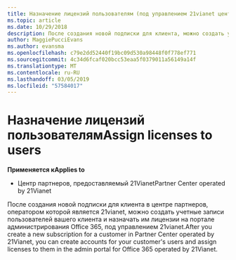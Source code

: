 ```yaml
---
title: Назначение лицензий пользователям (под управлением 21vianet центра партнеров)
ms.topic: article
ms.date: 10/29/2018
description: После создания новой подписки для клиента, можно создать учетные записи пользователей и назначить лицензии для определенных пользователей в Office 365 обслуживается 21Vianet портала.
author: MaggiePucciEvans
ms.author: evansma
ms.openlocfilehash: c79e2dd52440f19bc09d530a98448f0f778ef771
ms.sourcegitcommit: 4c34d6fcaf020bcc53eaa5f0379011a56149a14f
ms.translationtype: MT
ms.contentlocale: ru-RU
ms.lasthandoff: 03/05/2019
ms.locfileid: "57584017"
---
```

# <a name="assign-licenses-to-users"></a><span data-ttu-id="67289-103">Назначение лицензий пользователям</span><span class="sxs-lookup"><span data-stu-id="67289-103">Assign licenses to users</span></span>

<span data-ttu-id="67289-104">**Применяется к**</span><span class="sxs-lookup"><span data-stu-id="67289-104">**Applies to**</span></span>

-   <span data-ttu-id="67289-105">Центр партнеров, предоставляемый 21Vianet</span><span class="sxs-lookup"><span data-stu-id="67289-105">Partner Center operated by 21Vianet</span></span>


<span data-ttu-id="67289-106">После создания новой подписки для клиента в центре партнеров, оператором которой является 21vianet, можно создать учетные записи пользователей вашего клиента и назначать им лицензии на портале администрирования Office 365, под управлением 21vianet.</span><span class="sxs-lookup"><span data-stu-id="67289-106">After you create a new subscription for a customer in Partner Center operated by 21Vianet, you can create accounts for your customer's users and assign licenses to them in the admin portal for Office 365 operated by 21Vianet.</span></span> 

